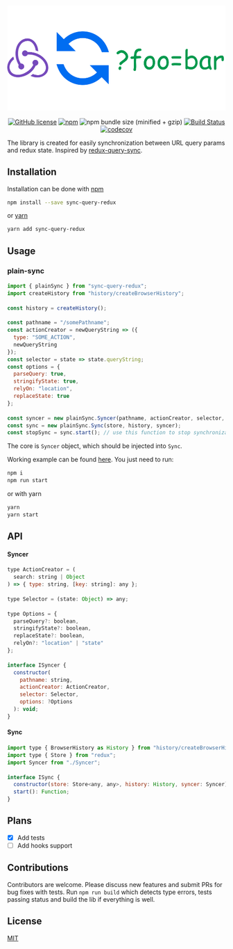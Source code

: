 <div align="center">

![](docs/images/logo.png)

[![GitHub license](https://img.shields.io/github/license/teimurjan/sync-query-redux.svg)](https://github.com/teimurjan/sync-query-redux/blob/master/LICENSE.md)
[![npm](https://img.shields.io/npm/v/sync-query-redux.svg)](https://www.npmjs.com/package/sync-query-redux)
![npm bundle size (minified + gzip)](https://img.shields.io/bundlephobia/minzip/sync-query-redux.svg)
[![Build Status](https://travis-ci.org/teimurjan/sync-query-redux.svg?branch=master)](https://travis-ci.org/teimurjan/sync-query-redux)
[![codecov](https://codecov.io/gh/teimurjan/sync-query-redux/branch/master/graph/badge.svg)](https://codecov.io/gh/teimurjan/sync-query-redux)

</div>

The library is created for easily synchronization between URL query params and redux state.
Inspired by [redux-query-sync](https://github.com/Treora/redux-query-sync).

## Installation

Installation can be done with [npm](https://www.npmjs.com/)

```sh
npm install --save sync-query-redux
```

or [yarn](https://yarnpkg.com/en/)

```sh
yarn add sync-query-redux
```

## Usage

### plain-sync

```javascript
import { plainSync } from "sync-query-redux";
import createHistory from "history/createBrowserHistory";

const history = createHistory();

const pathname = "/somePathname";
const actionCreator = newQueryString => ({
  type: "SOME_ACTION",
  newQueryString
});
const selector = state => state.queryString;
const options = {
  parseQuery: true,
  stringifyState: true,
  relyOn: "location",
  replaceState: true
};

const syncer = new plainSync.Syncer(pathname, actionCreator, selector, options);
const sync = new plainSync.Sync(store, history, syncer);
const stopSync = sync.start(); // use this function to stop synchronization
```

The core is `Syncer` object, which should be injected into `Sync`.

Working example can be found [here](./examples/plain-sync). You just need to run:

```sh
npm i
npm run start
```

or with yarn

```sh
yarn
yarn start
```

## API

#### Syncer

```javascript
type ActionCreator = (
  search: string | Object
) => { type: string, [key: string]: any };

type Selector = (state: Object) => any;

type Options = {
  parseQuery?: boolean,
  stringifyState?: boolean,
  replaceState?: boolean,
  relyOn?: "location" | "state"
};

interface ISyncer {
  constructor(
    pathname: string,
    actionCreator: ActionCreator,
    selector: Selector,
    options: ?Options
  ): void;
}
```

#### Sync

```javascript
import type { BrowserHistory as History } from "history/createBrowserHistory";
import type { Store } from "redux";
import Syncer from "./Syncer";

interface ISync {
  constructor(store: Store<any, any>, history: History, syncer: Syncer): void;
  start(): Function;
}
```

## Plans

- [x] Add tests
- [ ] Add hooks support

## Contributions

Contributors are welcome. Please discuss new features and submit PRs for bug fixes with tests.
Run `npm run build` which detects type errors, tests passing status and build the lib if everything is well.

## License

[MIT](./blob/master/LICENSE.md)

